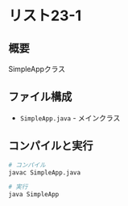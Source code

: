 # リスト23-1

## 概要
SimpleAppクラス

## ファイル構成
- `SimpleApp.java` - メインクラス

## コンパイルと実行
```bash
# コンパイル
javac SimpleApp.java

# 実行
java SimpleApp
```

